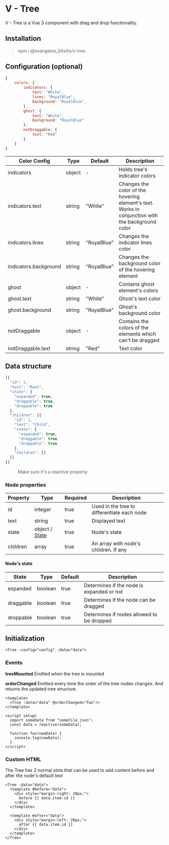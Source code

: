 # V - Tree
V - Tree is a Vue 3 component with drag and drop functionality.

## Installation

> npm i @evangelos_bitsilis/v-tree

## Configuration (optional)

```Javascript
{
	colors: {
		indicators: {
			text: "White",
			lines: "RoyalBlue",
			background: "RoyalBlue",
		},
		ghost: {
			text: "White",
			background: "RoyalBlue"
		},
		notDraggable: {
			text: "Red"
		}
	}
}
```

| Color Config | Type | Default | Description |
| ------------ | ---- | ------- | ----------- |
| indicators | object | - | Holds tree's indicator colors |
| indicators.text | string | "White" | Changes the color of the hovering element's text. Works in conjunction with the background color |
| indicators.lines | string | "RoyalBlue" | Changes the indicator lines color |
| indicators.background | string | "RoyalBlue" | Changes the background color of the hovering element |
| ghost | object | - | Contains ghost element's colors  |
| ghost.text | string | "White" | Ghost's text color |
| ghost.background | string | "RoyalBlue" | Ghost's background color |
| notDraggable | object | - | Contains the colors of the elements which can't be dragged |
| notDraggable.text | string | "Red" | Text color |

## Data structure

```Javascript
[{
  "id": 1,
  "text": "Root",
  "state": {
    "expanded": true,
    "draggable": true,
    "droppable": true
  },
  "children": [{
    "id": 2,
    "text": "Child",
    "state": {
      "expanded": true,
      "draggable": true,
      "droppable": true
    },
    "children": []
  }]
}]
```
> Make sure it's a reactive property

### Node properties

| Property | Type | Required | Description |
| -------- | ---- | ---------| ----------- |
| id | integer | true | Used in the tree to differentiate each node |
| text | string | true | Displayed text |
| state | object / [State](#nodes-state) | true | Node's state |
| children | array | true | An array with node's children. If any |

#### Node's state
| State | Type | Default | Description |
| ----- | ---- | ------- | ----------- |
| expanded | boolean | true | Determines if the node is expanded or not |
| draggable | boolean | true | Determines if the node can be dragged |
| droppable | boolean | true | Determines if nodes allowed to be dropped |

## Initialization

```Vue
<Tree :config="config" :data="data">
```

### Events

**treeMounted**
Emitted when the tree is mounted

**orderChanged**
Emitted every time the order of the tree nodes changes. And returns the updated tree structure.

```Vue
<template>
  <Tree :data="data" @orderChanged="foo"/>
</template>

<script setup>
  import someData from "someFile.json";
  const data = reactive(someData);

  function foo(newData) {
    console.log(newData);
  }
</script>
```

### Custom HTML

The Tree has 2 normal slots that can be used to add content before and after the node's default text

```Vue
<Tree :data="data">
  <template #before="data">
    <div style="margin-right: 20px;">
      before {{ data.item.id }}
    </div>
  </template>
	
  <template #after="data">
    <div style="margin-left: 20px;">
      after {{ data.item.id }}
    </div>
  </template>
</Tree>
```